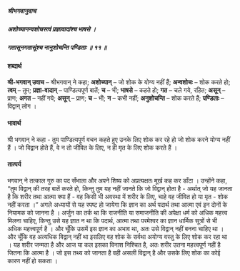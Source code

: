 ##### श्रीभगवानुवाच
##### अशोच्यानन्वशोचस्त्वं प्रज्ञावादांश्च भाषसे ।
##### गतासूनगतासूंश्च नानुशोचन्ति पण्डिताः ॥ ११ ॥

#### शब्दार्थ

**श्री-भगवान्  उवाच** – श्रीभगवान् ने कहा; **अशोच्यान्** – जो शोक के योग्य नहीं हैं; **अन्वशोचः** – शोक करते हो; **त्वम्** – तुम; **प्रज्ञा-वादान्** – पाण्डित्यपूर्ण बातें; **च** – भी; **भाषसे** – कहते हो; **गत** – चले गये, रहित; **असून्** – प्राण; **अगत** – नहीं गये; **असून्** – प्राण; **च** – भी; **न** – कभी नहीं; **अनुशोचन्ति** – शोक करते हैं; **पण्डिताः** – विद्वान् लोग ।

#### भावार्थ

श्री भगवान् ने कहा - तुम पाण्डित्यपूर्ण वचन कहते हुए उनके लिए शोक कर रहे हो जो शोक करने योग्य नहीं हैं । जो विद्वान होते हैं, वे न तो जीवित के लिए, न ही मृत के लिए शोक करते हैं ।

#### तात्पर्य

भगवान् ने तत्काल गुरु का पद सँभाला और अपने शिष्य को अप्रत्यक्षतः मूर्ख कह कर डाँटा । उन्होंने कहा, “तुम विद्वान् की तरह बातें करते हो, किन्तु तुम यह नहीं जानते कि जो विद्वान् होता है - अर्थात् जो यह जानता है कि शरीर तथा आत्मा क्या हैं - वह किसी भी अवस्था में शरीर के लिए, चाहे वह जीवित हो या मृत - शोक नहीं करता ।” अगले अध्यायों से यह स्पष्ट हो जायेगा कि ज्ञान का अर्थ पदार्थ तथा आत्मा एवं इन दोनों के नियामक को जानना है । अर्जुन का तर्क था कि राजनीति या समाजनीति की अपेक्षा धर्म को अधिक महत्त्व मिलना चाहिए, किन्तु उसे यह ज्ञात न था कि पदार्थ, आत्मा तथा परमेश्वर का ज्ञान धार्मिक सूत्रों से भी अधिक महत्त्वपूर्ण है । और चूँकि उसमें इस ज्ञान का अभाव था, अतः उसे विद्वान् नहीं बनना चाहिए था । और चूँकि वह अत्यधिक विद्वान् नहीं था इसलिए वह शोक के सर्वथा अयोग्य वस्तु के लिए शोक कर रहा था । यह शरीर जन्मता है और आज या कल इसका विनाश निश्चित है, अतः शरीर उतना महत्त्वपूर्ण नहीं है जितना कि आत्मा है । जो इस तथ्य को जानता है वही असली विद्वान् है और उसके लिए शोक का कोई कारण नहीं हो सकता ।